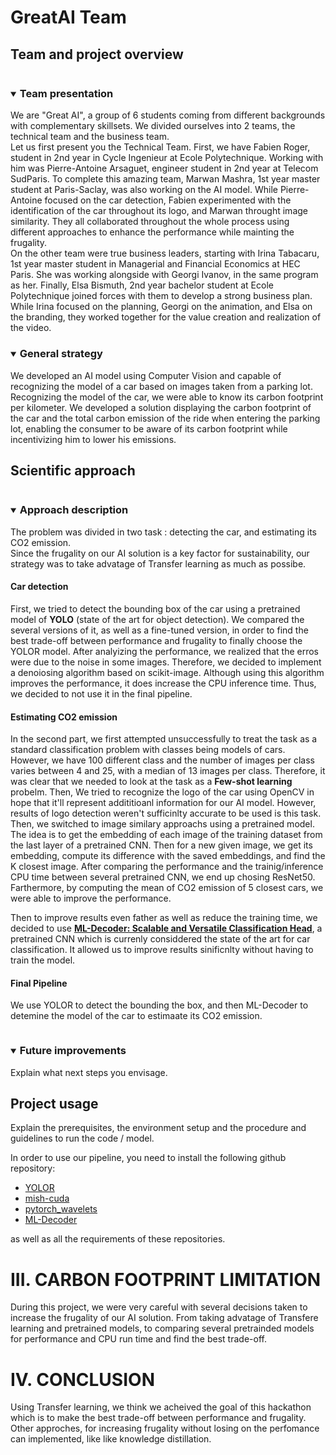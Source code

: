# GreatAI Team


## Team and project overview

<details open="open">
<summary><h3 style="display: inline-block">Team presentation</h2></summary>
We are "Great AI", a group of 6 students coming from different backgrounds with complementary skillsets. We divided ourselves into 2 teams, the technical team and the business team. <br>
Let us first present you the Technical Team. First, we have Fabien Roger, student in 2nd year in Cycle Ingenieur at Ecole Polytechnique. Working with him was Pierre-Antoine Arsaguet, engineer student in 2nd year at Telecom SudParis. To complete this amazing team, Marwan Mashra, 1st year master student at Paris-Saclay, was also working on the AI model. While Pierre-Antoine focused on the car detection, Fabien experimented with the identification of the car throughout its logo, and Marwan throught image similarity. They all collaborated throughout the whole process using different approaches to enhance the performance while mainting the frugality. <br>
On the other team were true business leaders, starting with Irina Tabacaru, 1st year master student in Managerial and Financial Economics at HEC Paris. She was working alongside with Georgi Ivanov, in the same program as her. Finally, Elsa Bismuth, 2nd year bachelor student at Ecole Polytechnique joined forces with them to develop a strong business plan. While Irina focused on the planning, Georgi on the animation, and Elsa on the branding, they worked together for the value creation and realization of the video.
</details>

<details open="open">
<summary><h3 style="display: inline-block">General strategy</h2></summary>
We developed an AI model using Computer Vision and capable of recognizing the model of a car based on images taken from a parking lot. Recognizing the model of the car, we were able to know its carbon footprint per kilometer. We developed a solution displaying the carbon footprint of the car and the total carbon emission of the ride when entering the parking lot, enabling the consumer to be aware of its carbon footprint while incentivizing him to lower his emissions.
</details>

## Scientific approach

<details open="open">
<summary><h3 style="display: inline-block">Approach description</h2></summary>
The problem was divided in two task : detecting the car, and estimating its CO2 emission. <br>
Since the frugality on our AI solution is a key factor for sustainability, our strategy was to take advatage of Transfer learning as much as possibe.

#### Car detection 

First, we tried to detect the bounding box of the car using a pretrained model of <b>YOLO</b> (state of the art for object detection). We compared the several versions of it, as well as a fine-tuned version, in order to find the best trade-off between performance and frugality to finally choose the YOLOR model. After analyizing the performance, we realized that the erros were due to the noise in some images. Therefore, we decided to implement a denoiosing algorithm based on scikit-image. Although using this algorithm improves the performance, it does increase the CPU inference time. Thus, we decided to not use it in the final pipeline.<br>

#### Estimating CO2 emission   
In the second part, we first attempted unsuccessfully to treat the task as a standard classification problem with classes being models of cars. However, we have 100 different class and the number of images per class varies between 4 and 25, with a median of 13 images per class. Therefore, it was clear that we needed to look at the task as a <b>Few-shot learning</b> probelm. Then, We tried to recognize the logo of the car using OpenCV in hope that it'll represent addititioanl information for our AI model. However, results of logo detection weren't sufficinlty accurate to be used is this task. Then, we switched to image similary approachs using a pretrained model. The idea is to get the embedding of each image of the training dataset from the last layer of a pretrained CNN. Then for a new given image, we get its embedding, compute its difference with the saved embeddings, and find the K closest image. After comparing the performance and the trainig/inference CPU time between several pretrained CNN, we end up chosing ResNet50. Farthermore, by computing the mean of CO2 emission of 5 closest cars, we were able to improve the performance.

Then to improve results even father as well as reduce the training time, we decided to use <a href="https://github.com/Alibaba-MIIL/ML_Decoder"><b>ML-Decoder: Scalable and Versatile Classification Head</b></a>, a pretrained CNN which is currenly considdered the state of the art for car classification. It allowed us to improve results sinificnlty without having to train the model. 

#### Final Pipeline
We use YOLOR to detect the bounding the box, and then ML-Decoder to detemine the model of the car to estimaate its CO2 emission.

</details>

<details open="open">
<summary><h3 style="display: inline-block">Future improvements</h2></summary>
Explain what next steps you envisage.
</details>


## Project usage

Explain the prerequisites, the environment setup and the procedure and guidelines to run the code / model.

In order to use our pipeline, you need to install the following github repository:
* <a href="https://github.com/WongKinYiu/yolor">YOLOR</a>
* <a href="https://github.com/JunnYu/mish-cuda">mish-cuda</a>
* <a href="https://github.com/fbcotter/pytorch_wavelets">pytorch_wavelets</a>
* <a href="https://github.com/alibaba-miil/ml_decoder">ML-Decoder</a>

as well as all the requirements of these repositories.


# III.	CARBON FOOTPRINT LIMITATION
During this project, we were very careful with several decisions taken to increase the frugality of our AI solution. From taking advatage of Transfere learning and pretrained models, to comparing several pretrainded models for performance and CPU run time and find the best trade-off. 


# IV.	CONCLUSION
Using Transfer learning, we think we acheived the goal of this hackathon which is to make the best trade-off between performance and frugality. Other approches, for increasing frugality without losing on the perfomance can implemented, like like knowledge distillation.
